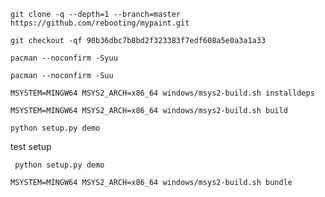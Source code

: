 ```
git clone -q --depth=1 --branch=master https://github.com/rebooting/mypaint.git
```

```
git checkout -qf 90b36dbc7b8bd2f323383f7edf608a5e0a3a1a33
```

```
pacman --noconfirm -Syuu
```
```
pacman --noconfirm -Suu
```
```
MSYSTEM=MINGW64 MSYS2_ARCH=x86_64 windows/msys2-build.sh installdeps
```
```
MSYSTEM=MINGW64 MSYS2_ARCH=x86_64 windows/msys2-build.sh build
```
```
python setup.py demo
```

test setup
```
 python setup.py demo
 ```


```
MSYSTEM=MINGW64 MSYS2_ARCH=x86_64 windows/msys2-build.sh bundle
```


